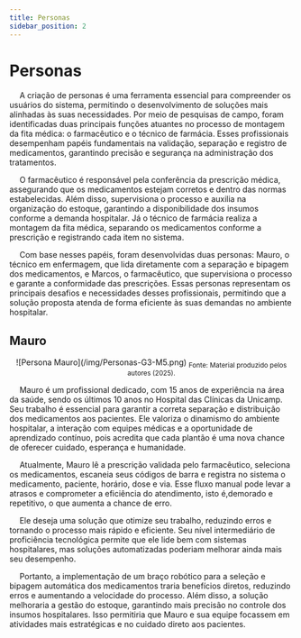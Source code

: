 ```yaml
---
title: Personas
sidebar_position: 2
---
```

# Personas 

&emsp; A criação de personas é uma ferramenta essencial para compreender os usuários do sistema, permitindo o desenvolvimento de soluções mais alinhadas às suas necessidades. Por meio de pesquisas de campo, foram identificadas duas principais funções atuantes no processo de montagem da fita médica: o farmacêutico e o técnico de farmácia. Esses profissionais desempenham papéis fundamentais na validação, separação e registro de medicamentos, garantindo precisão e segurança na administração dos tratamentos.

&emsp; O farmacêutico é responsável pela conferência da prescrição médica, assegurando que os medicamentos estejam corretos e dentro das normas estabelecidas. Além disso, supervisiona o processo e auxilia na organização do estoque, garantindo a disponibilidade dos insumos conforme a demanda hospitalar. Já o técnico de farmácia realiza a montagem da fita médica, separando os medicamentos conforme a prescrição e registrando cada item no sistema.

&emsp; Com base nesses papéis, foram desenvolvidas duas personas: Mauro, o técnico em enfermagem, que lida diretamente com a separação e bipagem dos medicamentos, e Marcos, o farmacêutico, que supervisiona o processo e garante a conformidade das prescrições. Essas personas representam os principais desafios e necessidades desses profissionais, permitindo que a solução proposta atenda de forma eficiente às suas demandas no ambiente hospitalar.

## Mauro

<div align="center">
![Persona Mauro](/img/Personas-G3-M5.png)
<sub>Fonte: Material produzido pelos autores (2025).</sub>
</div>

&emsp; Mauro é um profissional dedicado, com 15 anos de experiência na área da saúde, sendo os últimos 10 anos no Hospital das Clínicas da Unicamp. Seu trabalho é essencial para garantir a correta separação e distribuição dos medicamentos aos pacientes. Ele valoriza o dinamismo do ambiente hospitalar, a interação com equipes médicas e a oportunidade de aprendizado contínuo, pois acredita que cada plantão é uma nova chance de oferecer cuidado, esperança e humanidade.

&emsp; Atualmente, Mauro lê a prescrição validada pelo farmacêutico, seleciona os medicamentos, escaneia seus códigos de barra e registra no sistema o medicamento, paciente, horário, dose e via. Esse fluxo manual pode levar a atrasos e comprometer a eficiência do atendimento, isto é,demorado e repetitivo, o que aumenta a chance de erro. 

&emsp; Ele deseja uma solução que otimize seu trabalho, reduzindo erros e tornando o processo mais rápido e eficiente. Seu nível intermediário de proficiência tecnológica permite que ele lide bem com sistemas hospitalares, mas soluções automatizadas poderiam melhorar ainda mais seu desempenho.

&emsp; Portanto, a implementação de um braço robótico para a seleção e bipagem automática dos medicamentos traria benefícios diretos, reduzindo erros e aumentando a velocidade do processo. Além disso, a solução melhoraria a gestão do estoque, garantindo mais precisão no controle dos insumos hospitalares. Isso permitiria que Mauro e sua equipe focassem em atividades mais estratégicas e no cuidado direto aos pacientes.